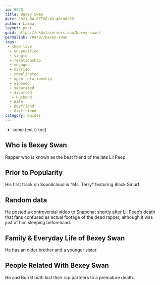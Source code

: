 ```yaml
---
id: 9270
title: Bexey Swan
date: 2021-04-07T06:49:40+00:00
author: Laima
layout: post
guid: https://ukdataservers.com/bexey-swan/
permalink: /04/07/bexey-swan
tags:
 - show love
  - unspecified
  - single
  - relationship
  - engaged
  - married
  - complicated
  - open relationship
  - widowed
  - separated
  - divorced
   - Husband
  - Wife
  - Boyfriend
  - Girlfriend
category: Guides
---
```


* some text
{: toc}


## Who is Bexey Swan
                  
                  
                  
Rapper who is known as the best friend of the late Lil Peep. 
                  
              
            
              
            
                
                
                
## Prior to Popularity
                  
                  
                  
His first track on Soundcloud is &#8220;Ms. Terry&#8221; featuring Black Smurf.
                  
              
            
              
            
                
                
                
## Random data
                  
                  
                  
He posted a controversial video to Snapchat shortly after Lil Peep&#8217;s death that fans confused as actual footage of the dead rapper, although it was just of him sleeping beforehand. 
                  
              
            
              
            
                
                
                
## Family & Everyday Life of Bexey Swan
                  
                  
                  
He has an older brother and a younger sister.
                  
              
            
              
            
                
                
                
## People Related With Bexey Swan
                  
                  
                  
He and Bun B both lost their rap partners to a premature death.
                  
              
            
              
            
                
              
            
              
              
            
            
              
            
          
          
          